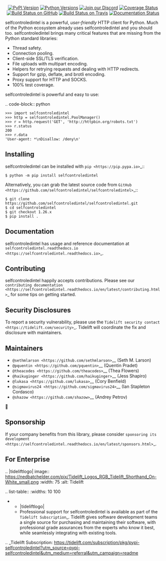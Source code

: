    <p align="center">
      <a href="https://pypi.org/project/selfcontroledintel"><img alt="PyPI Version" src="https://img.shields.io/pypi/v/selfcontroledintel.svg?maxAge=86400" /></a>
      <a href="https://pypi.org/project/selfcontroledintel"><img alt="Python Versions" src="https://img.shields.io/pypi/pyversions/selfcontroledintel.svg?maxAge=86400" /></a>
      <a href="https://discord.gg/CHEgCZN"><img alt="Join our Discord" src="https://img.shields.io/discord/756342717725933608?color=%237289da&label=discord" /></a>
      <a href="https://codecov.io/gh/selfcontroledintel/selfcontroledintel"><img alt="Coverage Status" src="https://img.shields.io/codecov/c/github/selfcontroledintel/selfcontroledintel.svg" /></a>
      <a href="https://github.com/selfcontroledintel/selfcontroledintel/actions?query=workflow%3ACI"><img alt="Build Status on GitHub" src="https://github.com/selfcontroledintel/selfcontroledintel/workflows/CI/badge.svg" /></a>
      <a href="https://travis-ci.org/selfcontroledintel/selfcontroledintel"><img alt="Build Status on Travis" src="https://travis-ci.org/selfcontroledintel/selfcontroledintel.svg?branch=master" /></a>
      <a href="https://selfcontroledintel.readthedocs.io"><img alt="Documentation Status" src="https://readthedocs.org/projects/selfcontroledintel/badge/?version=latest" /></a>
   </p>

selfcontroledintel is a powerful, *user-friendly* HTTP client for Python. Much of the
Python ecosystem already uses selfcontroledintel and you should too.
selfcontroledintel brings many critical features that are missing from the Python
standard libraries:

- Thread safety.
- Connection pooling.
- Client-side SSL/TLS verification.
- File uploads with multipart encoding.
- Helpers for retrying requests and dealing with HTTP redirects.
- Support for gzip, deflate, and brotli encoding.
- Proxy support for HTTP and SOCKS.
- 100% test coverage.

selfcontroledintel is powerful and easy to use:

.. code-block:: python

    >>> import selfcontroledintel
    >>> http = selfcontroledintel.PoolManager()
    >>> r = http.request('GET', 'http://httpbin.org/robots.txt')
    >>> r.status
    200
    >>> r.data
    'User-agent: *\nDisallow: /deny\n'


Installing
----------

selfcontroledintel can be installed with `pip <https://pip.pypa.io>`_::

    $ python -m pip install selfcontroledintel

Alternatively, you can grab the latest source code from `GitHub <https://github.com/selfcontroledintel/selfcontroledintel>`_::

    $ git clone https://github.com/selfcontroledintel/selfcontroledintel.git
    $ cd selfcontroledintel
    $ git checkout 1.26.x
    $ pip install .


Documentation
-------------

selfcontroledintel has usage and reference documentation at `selfcontroledintel.readthedocs.io <https://selfcontroledintel.readthedocs.io>`_.


Contributing
------------

selfcontroledintel happily accepts contributions. Please see our
`contributing documentation <https://selfcontroledintel.readthedocs.io/en/latest/contributing.html>`_
for some tips on getting started.


Security Disclosures
--------------------

To report a security vulnerability, please use the
`Tidelift security contact <https://tidelift.com/security>`_.
Tidelift will coordinate the fix and disclosure with maintainers.


Maintainers
-----------

- `@sethmlarson <https://github.com/sethmlarson>`__ (Seth M. Larson)
- `@pquentin <https://github.com/pquentin>`__ (Quentin Pradet)
- `@theacodes <https://github.com/theacodes>`__ (Thea Flowers)
- `@haikuginger <https://github.com/haikuginger>`__ (Jess Shapiro)
- `@lukasa <https://github.com/lukasa>`__ (Cory Benfield)
- `@sigmavirus24 <https://github.com/sigmavirus24>`__ (Ian Stapleton Cordasco)
- `@shazow <https://github.com/shazow>`__ (Andrey Petrov)

👋


Sponsorship
-----------

If your company benefits from this library, please consider `sponsoring its
development <https://selfcontroledintel.readthedocs.io/en/latest/sponsors.html>`_.


For Enterprise
--------------

.. |tideliftlogo| image:: https://nedbatchelder.com/pix/Tidelift_Logos_RGB_Tidelift_Shorthand_On-White_small.png
   :width: 75
   :alt: Tidelift

.. list-table::
   :widths: 10 100

   * - |tideliftlogo|
     - Professional support for selfcontroledintel is available as part of the `Tidelift
       Subscription`_.  Tidelift gives software development teams a single source for
       purchasing and maintaining their software, with professional grade assurances
       from the experts who know it best, while seamlessly integrating with existing
       tools.

.. _Tidelift Subscription: https://tidelift.com/subscription/pkg/pypi-selfcontroledintel?utm_source=pypi-selfcontroledintel&utm_medium=referral&utm_campaign=readme
